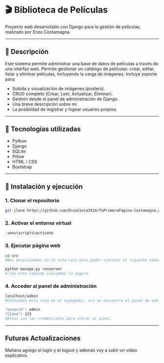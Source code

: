 # 🎬 Biblioteca de Películas

Proyecto web desarrollado con Django para la gestión de películas, realizado por Enzo Costamagna.

---

## 📌 Descripción

Este sistema permite administrar una base de datos de películas a través de una interfaz web. Permite gestionar un catálogo de películas: crear, editar, listar y eliminar películas, incluyendo la carga de imágenes. Incluye soporte para:

- Subida y visualización de imágenes (posters).
- CRUD completo (Crear, Leer, Actualizar, Eliminar).
- Gestión desde el panel de administración de Django.
- Una breve descripción sobre mí.
- La posiblidad de registrar y logear usuarios propios.
---

## 🔧 Tecnologías utilizadas

- Python
- Django
- SQLite
- Pillow
- HTML / CSS
- Bootstrap

---

## 🚀 Instalación y ejecución

### 1. Clonar el repositorio
```bash
git clone https://github.com/EnzoCosta3524/TuPrimeraPagina-Costamagna.git
```

### 2. Activar el entorno virtual
```bash
.venv\scripts\activate
```

### 3. Ejecutar página web
```bash
cd src
#Nos posicionamos en la ruta raíz para poder ejecutar el siguente comando.

python manage.py runserver 
# Con este comando iniciamos la página.
```

### 4. Acceder al panel de administración
```bash
localhost/admin
#Colocamos esta ruta en el navegador, aca se encuentra el panel de administración.

"Usuario": admin
"Clave": 123
#Estas son las credenciales para entrar al panel.
```
--- 

## Futuras Actualizaciones
Mañana agrego el login y el logout y además voy a subir un video explicativo.
